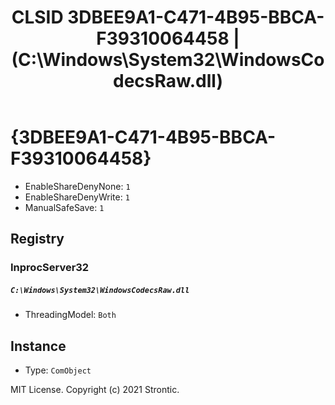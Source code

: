 ﻿---
title: "CLSID 3DBEE9A1-C471-4B95-BBCA-F39310064458 | (C:\\Windows\\System32\\WindowsCodecsRaw.dll)"
excerpt: What is COM-Object CLSID 3DBEE9A1-C471-4B95-BBCA-F39310064458?
---

# {3DBEE9A1-C471-4B95-BBCA-F39310064458}

* EnableShareDenyNone: `1`
* EnableShareDenyWrite: `1`
* ManualSafeSave: `1`

## Registry


### InprocServer32

##### `C:\Windows\System32\WindowsCodecsRaw.dll`
* ThreadingModel: `Both`

## Instance

* Type: `ComObject`

MIT License. Copyright (c) 2021 Strontic.


